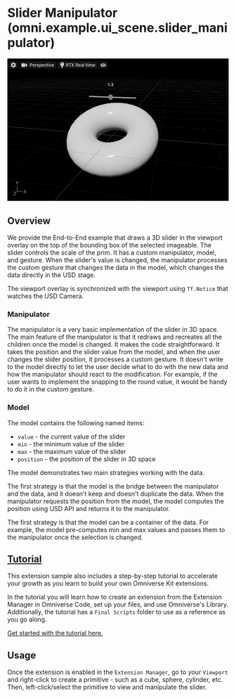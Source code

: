 # Slider Manipulator (omni.example.ui_scene.slider_manipulator)
![](https://github.com/NVIDIA-Omniverse/kit-extension-sample-ui-scene/raw/main/exts/omni.example.ui_scene.slider_manipulator/data/preview.png)

## Overview

We provide the End-to-End example that draws a 3D slider in the viewport overlay
on the top of the bounding box of the selected imageable. The slider controls
the scale of the prim. It has a custom manipulator, model, and gesture. When the
slider's value is changed, the manipulator processes the custom gesture that
changes the data in the model, which changes the data directly in the USD stage.

​The viewport overlay is synchronized with the viewport using `Tf.Notice` that
watches the USD Camera.

### Manipulator

The manipulator is a very basic implementation of the slider in 3D space. The
main feature of the manipulator is that it redraws and recreates all the
children once the model is changed. It makes the code straightforward. It takes
the position and the slider value from the model, and when the user changes the
slider position, it processes a custom gesture. It doesn't write to the model
directly to let the user decide what to do with the new data and how the
manipulator should react to the modification. For example, if the user wants to
implement the snapping to the round value, it would be handy to do it in the
custom gesture.

### Model

The model contains the following named items:

 - `value` - the current value of the slider
 - `min` - the minimum value of the slider
 - `max` - the maximum value of the slider
 - `position` - the position of the slider in 3D space

The model demonstrates two main strategies working with the data.

The first strategy is that the model is the bridge between the manipulator and
the data, and it doesn't keep and doesn't duplicate the data. When the
manipulator requests the position from the model, the model computes the
position using USD API and returns it to the manipulator.

The first strategy is that the model can be a container of the data. For
example, the model pre-computes min and max values and passes them to the
manipulator once the selection is changed.

## [Tutorial](../Tutorial/slider_Manipulator_Tutorial.md)
This extension sample also includes a step-by-step tutorial to accelerate your growth as you learn to build your own Omniverse Kit extensions. 

In the tutorial you will learn how to create an extension from the Extension Manager in Omniverse Code, set up your files, and use Omniverse's Library. Additionally, the tutorial has a `Final Scripts` folder to use as a reference as you go along. 

​[Get started with the tutorial here.](../Tutorial/slider_Manipulator_Tutorial.md)

## Usage

Once the extension is enabled in the `Extension Manager`, go to your `Viewport` and right-click to create a primitive - such as a cube, sphere, cylinder, etc. Then, left-click/select the primitive to view and manipulate the slider.
​

